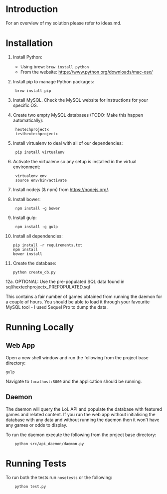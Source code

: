 Introduction
============

For an overview of my solution please refer to ideas.md.


Installation
============

1. Install Python:
    * Using brew: `brew install python`
    * From the website: https://www.python.org/downloads/mac-osx/

2. Install pip to manage Python packages:

        brew install pip

3. Install MySQL. Check the MySQL website for instructions for your specific OS.
        
4. Create two empty MySQL databases (TODO: Make this happen automatically):

        hextechprojectx
        testhextechprojectx

5. Install virtualenv to deal with all of our dependencies:

        pip install virtualenv

6. Activate the virtualenv so any setup is installed in the virtual environment:
    
        virtualenv env
        source env/bin/activate

7. Install nodejs (& npm) from https://nodejs.org/.

8. Install bower:

        npm install -g bower

9. Install gulp:

        npm install -g gulp

10. Install all dependencies:

        pip install -r requirements.txt
        npm install
        bower install

12. Create the database:

        python create_db.py
        
12a. OPTIONAL: Use the pre-populated SQL data found in sql/hextechprojectx_PREPOPULATED.sql

This contains a fair number of games obtained from running the daemon for a couple of hours. You should be able to load 
it through your favourite MySQL tool - I used Sequel Pro to dump the data.


Running Locally
===============

Web App
-------

Open a new shell window and run the following from the project base directory:

    gulp

Navigate to `localhost:8000` and the application should be running.

Daemon
------

The daemon will query the LoL API and populate the database with featured games and related content. If you 
run the web app without initialising the database with any data and without running the daemon then it 
won't have any games or odds to display.

To run the daemon execute the following from the project base directory:

        python src/api_daemon/daemon.py


Running Tests
=============

To run both the tests run `nosetests` or the following:

        python test.py
